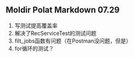## Moldir Polat Markdown 07.29

1. 写测试提高覆盖率
2. 解决了RecServiceTest的测试问题
3. filt_jobs函数有问题（在Postman没问题，但是）
4. for循环的测试？